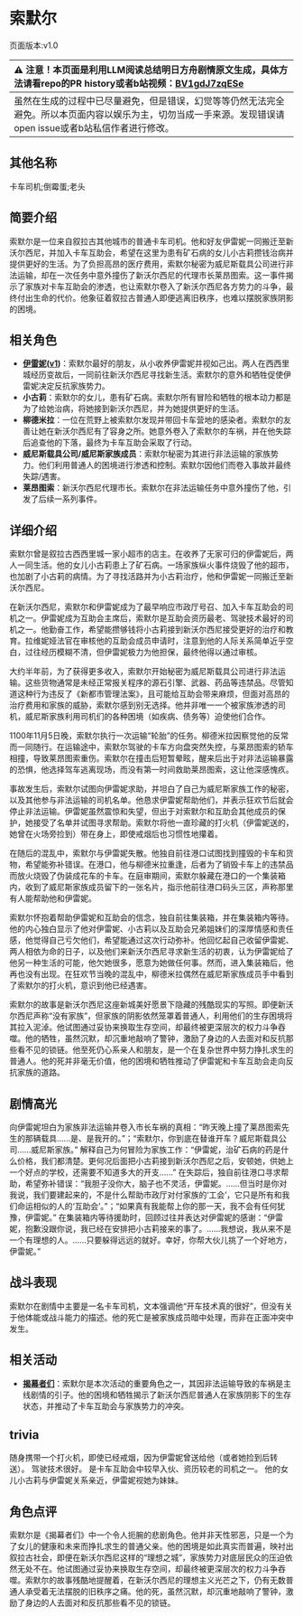 # 索默尔
页面版本:v1.0
 

| :warning: 注意！本页面是利用LLM阅读总结明日方舟剧情原文生成，具体方法请看repo的PR history或者b站视频：[BV1gdJ7zqESe](https://www.bilibili.com/video/BV1gdJ7zqESe/)         |
|:----------------------------|
| 虽然在生成的过程中已尽量避免，但是错误，幻觉等等仍然无法完全避免。所以本页面内容以娱乐为主，切勿当成一手来源。发现错误请open issue或者b站私信作者进行修改。|



## 其他名称
卡车司机;倒霉蛋;老头
## 简要介绍
索默尔是一位来自叙拉古其他城市的普通卡车司机。他和好友伊雷妮一同搬迁至新沃尔西尼，并加入卡车互助会，希望在这里为患有矿石病的女儿小古莉攒钱治病并提供更好的生活。为了负担高昂的医疗费用，索默尔秘密为威尼斯载具公司进行非法运输，却在一次任务中意外撞伤了新沃尔西尼的代理市长莱昂图索。这一事件揭示了家族对卡车互助会的渗透，也让索默尔卷入了新沃尔西尼各方势力的斗争，最终付出生命的代价。他象征着叙拉古普通人即便逃离旧秩序，也难以摆脱家族阴影的困境。
## 相关角色
-   **[伊雷妮](../char_v3/extended_char_yi_lei_ni.md)([v1](extended_char_yi_lei_ni.md))**：索默尔最好的朋友，从小收养伊雷妮并视如己出。两人在西西里城经历变故后，一同前往新沃尔西尼寻找新生活。索默尔的意外和牺牲促使伊雷妮决定反抗家族势力。
-   **小古莉**：索默尔的女儿，患有矿石病。索默尔所有冒险和牺牲的根本动力都是为了给她治病，将她接到新沃尔西尼，并为她提供更好的生活。
-   **柳德米拉**：一位在荒野上被索默尔发现并带回卡车营地的感染者。索默尔的友善让她在新沃尔西尼有了容身之所。她意外卷入了索默尔的车祸，并在他失踪后追查他的下落，最终为卡车互助会采取了行动。
-   **威尼斯载具公司/威尼斯家族成员**：索默尔秘密为其进行非法运输的家族势力。他们利用普通人的困境进行渗透和控制。索默尔因他们而卷入事故并最终失踪/遇害。
-   **莱昂图索**：新沃尔西尼代理市长。索默尔在非法运输任务中意外撞伤了他，引发了后续一系列事件。
## 详细介绍
索默尔曾是叙拉古西西里城一家小超市的店主。在收养了无家可归的伊雷妮后，两人一同生活。他的女儿小古莉患上了矿石病。一场家族纵火事件烧毁了他的超市，也加剧了小古莉的病情。为了寻找活路并为小古莉治疗，他和伊雷妮一同搬迁至新沃尔西尼。

在新沃尔西尼，索默尔和伊雷妮成为了最早响应市政厅号召、加入卡车互助会的司机之一。伊雷妮成为互助会主席后，索默尔是互助会资历最老、驾驶技术最好的司机之一。他勤奋工作，希望能攒够钱将小古莉接到新沃尔西尼接受更好的治疗和教育。拉维妮娅法官在审核他的互助会成员申请时，注意到他的人际关系简单近乎空白，过往经历模糊不清，但伊雷妮极力为他担保，最终他得以通过审核。

大约半年前，为了获得更多收入，索默尔开始秘密为威尼斯载具公司进行非法运输。这些货物通常是未经正常报关程序的源石引擎、武器、药品等违禁品。尽管知道这种行为违反了《新都市管理法案》，且可能给互助会带来麻烦，但面对高昂的治疗费用和家族的威胁，索默尔感到别无选择。他并非唯一一个被家族渗透的司机，威尼斯家族利用司机们的各种困境（如疾病、债务等）迫使他们合作。

1100年11月5日晚，索默尔执行一次运输“轮胎”的任务。柳德米拉因察觉他的反常而一同随行。在运输途中，索默尔驾驶的卡车方向盘突然失控，与莱昂图索的轿车相撞，导致莱昂图索重伤。索默尔在撞击后短暂晕眩，醒来后出于对非法运输暴露的恐惧，他选择驾车逃离现场，而没有第一时间救助莱昂图索，这让他深感愧疚。

事故发生后，索默尔试图向伊雷妮求助，并坦白了自己为威尼斯家族工作的秘密，以及其他参与非法运输的司机名单。他恳求伊雷妮帮助他们，并表示狂欢节后就会停止非法运输。伊雷妮虽然震惊和失望，但出于对索默尔和互助会其他成员的保护，她接受了名单并试图寻求帮助。索默尔将他一直珍藏的打火机（伊雷妮送的，她曾在火场旁捡到）带在身上，即使戒烟后也习惯性地攥着。

在随后的混乱中，索默尔与伊雷妮失散。他独自前往港口试图找到撞毁的卡车和货物，希望能弥补错误。在港口，他与柳德米拉重逢，后者为了销毁卡车上的违禁品而放火烧毁了伪装成花车的卡车。在庭审期间，索默尔躲藏在港口的一个集装箱内，收到了威尼斯家族成员留下的一张名片，指示他前往港口码头三区，声称那里有人能帮助他和伊雷妮。

索默尔怀抱着帮助伊雷妮和互助会的信念，独自前往集装箱，并在集装箱内等待。他的内心独白显示了他对伊雷妮、小古莉以及互助会兄弟姐妹们的深厚情感和责任感，他觉得自己亏欠他们，希望能通过这次行动弥补。他回忆起自己收留伊雷妮、两人相依为命的日子，以及他们来新沃尔西尼寻求新生活的初衷，认为伊雷妮给了他另一种生活的可能，他欠她很多，愿意为她做任何事。然而，进入集装箱后，他再也没有出现。在狂欢节当晚的混乱中，柳德米拉偶然在威尼斯家族成员手中看到了索默尔的打火机，意识到他已经遇害。

索默尔的故事是新沃尔西尼这座新城美好愿景下隐藏的残酷现实的写照。即便新沃尔西尼声称“没有家族”，但家族的阴影依然笼罩着普通人，利用他们的生存困境将其拉入泥淖。他试图通过妥协来换取生存空间，却最终被更深层次的权力斗争吞噬。他的牺牲，虽然沉默，却沉重地敲响了警钟，激励了身边的人去面对和反抗那些看不见的锁链。他至死仍心系亲人和朋友，是一个在复杂世界中努力挣扎求生的普通人。他的死并非毫无价值，他的困境和牺牲推动了伊雷妮和卡车互助会走向反抗家族的道路。
## 剧情高光
向伊雷妮坦白为家族非法运输并卷入市长车祸的真相：“昨天晚上撞了莱昂图索先生的那辆载具......是、是我开的。”；“索默尔，你到底在替谁开车？威尼斯载具公司......威尼斯家族。”
解释自己为何冒险为家族工作：“伊雷妮，治矿石病的药是什么价格，我们都清楚。更何况后面把小古莉接到新沃尔西尼之后，安顿她，供她上一个好点的学校，还需要不知道多大的开支......”
在失踪后，独自前往港口寻求帮助，希望弥补错误：“我胆子没你大，脑子也不灵活，伊雷妮。......但当时是你对我说，我们要建起来的，不是什么帮助市政厅对付家族的‘工会’，它只是所有和我们命运相似的人的‘互助会’。”；“如果真有我能帮上你的那一天，我不会有任何犹豫，伊雷妮。”
在集装箱内等待援助时，回顾过往并表达对伊雷妮的感谢：“伊雷妮，抱歉没跟你说，我已经在安排把小古莉接来的事了。......我想说，我从来不是一个有理想的人。......只要躲得远远的就好。幸好，你帮大伙儿挑了一个好地方，伊雷妮。”
## 战斗表现
索默尔在剧情中主要是一名卡车司机，文本强调他“开车技术真的很好”，但没有关于他体能或战斗能力的描述。他的死亡是被家族成员暗中处理，而非在正面冲突中发生。
## 相关活动
-   **[揭幕者们](../stories/act38side.md)**：索默尔是本次活动的重要角色之一，其因非法运输导致的车祸是主线剧情的引子。他的困境和牺牲揭示了新沃尔西尼普通人在家族阴影下的生存状态，并推动了卡车互助会与家族势力的冲突。
## trivia
随身携带一个打火机，即使已经戒烟，因为伊雷妮曾送给他（或者她捡到后转送）。
驾驶技术很好。
是卡车互助会中较早入伙、资历较老的司机之一。
他的女儿小古莉与伊雷妮关系亲近，伊雷妮视她为妹妹。
## 角色点评
索默尔是《揭幕者们》中一个令人扼腕的悲剧角色。他并非天性邪恶，只是一个为了女儿的健康和未来而挣扎求生的普通父亲。他的困境是如此真实而普遍，映衬出叙拉古社会，即便在新沃尔西尼这样的“理想之城”，家族势力对底层民众的压迫依然无处不在。他试图通过妥协来换取生存空间，却最终被更深层次的权力斗争吞噬。索默尔的故事残酷地提醒着，在新沃尔西尼的理想主义光芒之下，仍有无数普通人承受着无法摆脱的旧秩序之痛。他的死，虽然沉默，却沉重地敲响了警钟，激励了身边的人去面对和反抗那些看不见的锁链。